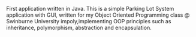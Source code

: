 First application written in Java. 
This is a simple Parking Lot System application with GUI, written for my Object Oriented Programming class @ Swinburne University impoly,implementing OOP principles
such as inheritance, polymorphism, abstraction and encapsulation. 

